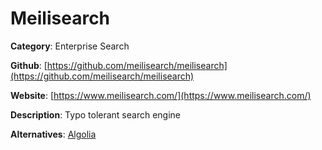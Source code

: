 
# Meilisearch

**Category**: Enterprise Search

**Github**: [https://github.com/meilisearch/meilisearch](https://github.com/meilisearch/meilisearch)

**Website**: [https://www.meilisearch.com/](https://www.meilisearch.com/)

**Description**:
Typo tolerant search engine

**Alternatives**: [Algolia](https://www.algolia.com/)
